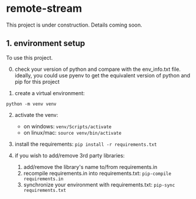 # remote-stream

This project is under construction.
Details coming soon.

## 1. environment setup

To use this project.

0. check your version of python and compare with the env_info.txt file.
   ideally, you could use pyenv to get the equivalent version of python and pip for this project

1. create a virtual environment: 
```
python -m venv venv
```

2. activate the venv:
    - on windows:
    `venv/Scripts/activate`
    - on linux/mac:
    `source venv/bin/activate`

3. install the requirements:
    `pip install -r requirements.txt`

4. if you wish to add/remove 3rd party libraries:
    1. add/remove the library's name to/from requirements.in
    2. recompile requirements.in into requirements.txt:
    `pip-compile requirements.in`
    3. synchronize your environment with requirements.txt:
    `pip-sync requirements.txt`